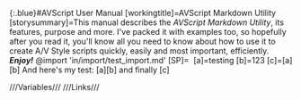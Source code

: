 {:.blue}#AVScript User Manual
[workingtitle]=AVScript&#32;Markdown&#32;Utility
[storysummary]=This manual describes the *AVScript Markdown Utility*, its features, purpose and more. I've packed it with examples too, so hopefully after you read it, you'll know all you need to know about how to use it to create A/V Style scripts quickly, easily and most important, efficiently. ***Enjoy!***
@import 'in/import/test_import.md'
[SP]=&nbsp;
[a]=testing
[b]=123
[c]=[a][b]
And here's my test: [a][b] and finally [c]

///Variables///
///Links///
